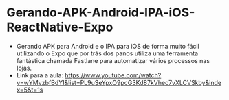 # Gerando-APK-Android-IPA-iOS-ReactNative-Expo
- Gerando APK para Android e o IPA para iOS de forma muito fácil utilizando o Expo que por trás dos panos utiliza uma ferramenta fantástica chamada Fastlane para automatizar vários processos nas lojas.
- Link para a aula: https://www.youtube.com/watch?v=wYMvzbfBdYI&list=PL9uSeYpxO9pcG3Kd87kVhec7vXLCVSkby&index=5&t=1s
